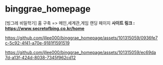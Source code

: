 # binggrae_homepage
[빙그레 비밀학기] 홈 구축 => 메인,세계관,게임 랜딩 페이지
**사이트 링크 : https://www.secretofbing.co.kr/home**

https://github.com/jllee000/binggrae_homepage/assets/101315059/0936fe7c-5c92-4f41-a70e-9181f1591519



https://github.com/jllee000/binggrae_homepage/assets/101315059/ec69da7d-a13f-424d-8038-7345f962cd12

